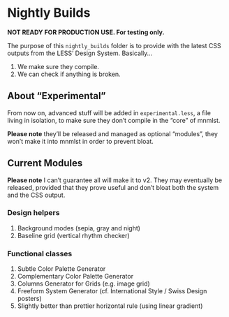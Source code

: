 # Nightly Builds

**NOT READY FOR PRODUCTION USE. For testing only.**
 
The purpose of this `nightly_builds` folder is to provide with the latest CSS outputs from the LESS’ Design System. Basically…

1. We make sure they compile.
2. We can check if anything is broken.

## About “Experimental”

From now on, advanced stuff will be added in `experimental.less`, a file living in isolation, to make sure they don’t compile in the “core” of mnmlst. 

**Please note** they’ll be released and managed as optional “modules”, they won’t make it into mnmlst in order to prevent bloat.

## Current Modules

**Please note** I can’t guarantee all will make it to v2. They may eventually be released, provided that they prove useful and don’t bloat both the system and the CSS output.

### Design helpers

1. Background modes (sepia, gray and night)
2. Baseline grid (vertical rhythm checker)

### Functional classes

1. Subtle Color Palette Generator
2. Complementary Color Palette Generator
3. Columns Generator for Grids (e.g. image grid)
4. Freeform System Generator (cf. International Style / Swiss Design posters)
5. Slightly better than prettier horizontal rule (using linear gradient)
